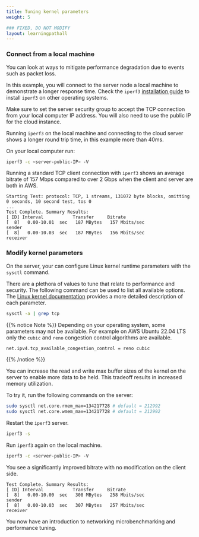 ```yaml
---
title: Tuning kernel parameters
weight: 5

### FIXED, DO NOT MODIFY
layout: learningpathall
---
```


### Connect from a local machine

You can look at ways to mitigate performance degradation due to events such as packet loss. 

In this example, you will connect to the server node a local machine to demonstrate a longer response time. Check the `iperf3` [installation guide](https://iperf.fr/iperf-download.php) to install `iperf3` on other operating systems. 

Make sure to set the server security group to accept the TCP connection from your local computer IP address. You will also need to use the public IP for the cloud instance.

Running `iperf3` on the local machine and connecting to the cloud server shows a longer round trip time, in this example more than 40ms. 

On your local computer run:

```bash
iperf3 -c <server-public-IP> -V
```

Running a standard TCP client connection with `iperf3` shows an average bitrate of 157 Mbps compared to over 2 Gbps when the client and server are both in AWS.

```output
Starting Test: protocol: TCP, 1 streams, 131072 byte blocks, omitting 0 seconds, 10 second test, tos 0
...
Test Complete. Summary Results:
[ ID] Interval           Transfer     Bitrate
[  8]   0.00-10.01  sec   187 MBytes   157 Mbits/sec                  sender
[  8]   0.00-10.03  sec   187 MBytes   156 Mbits/sec                  receiver
```

### Modify kernel parameters

On the server, your can configure Linux kernel runtime parameters with the `sysctl` command. 

There are a plethora of values to tune that relate to performance and security. The following command can be used to list all available options. The [Linux kernel documentation](https://docs.kernel.org/networking/ip-sysctl.html#ip-sysctl) provides a more detailed description of each parameter. 

```bash
sysctl -a | grep tcp
```

{{% notice Note %}}
Depending on your operating system, some parameters may not be available. For example on AWS Ubuntu 22.04 LTS only the `cubic` and `reno` congestion control algorithms are available.
```bash
net.ipv4.tcp_available_congestion_control = reno cubic
```
{{% /notice %}}

You can increase the read and write max buffer sizes of the kernel on the server to enable more data to be held. This tradeoff results in increased memory utilization. 

To try it, run the following commands on the server:

```bash
sudo sysctl net.core.rmem_max=134217728 # default = 212992
sudo sysctl net.core.wmem_max=134217728 # default = 212992
```

Restart the `iperf3` server.  

```bash
iperf3 -s
```

Run `iperf3` again on the local machine.

```bash
iperf3 -c <server-public-IP> -V
```

You see a significantly improved bitrate with no modification on the client side. 

```output
Test Complete. Summary Results:
[ ID] Interval           Transfer     Bitrate
[  8]   0.00-10.00  sec   308 MBytes   258 Mbits/sec                  sender
[  8]   0.00-10.03  sec   307 MBytes   257 Mbits/sec                  receiver

```

You now have an introduction to networking microbenchmarking and performance tuning. 